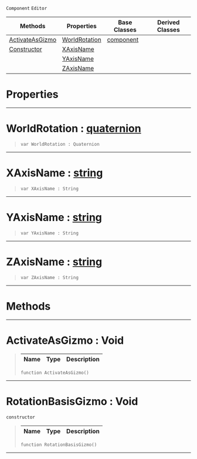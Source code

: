  `Component` `Editor`



|Methods|Properties|Base Classes|Derived Classes|
|---|---|---|---|
|[ ActivateAsGizmo](https://github.com/ZilchEngine/ZilchDocs/blob/master/code_reference/class_reference/rotationbasisgizmo.markdown#activateasgizmo-void)|[ WorldRotation](https://github.com/ZilchEngine/ZilchDocs/blob/master/code_reference/class_reference/rotationbasisgizmo.markdown#worldrotation-zero-engin)|[component](https://github.com/ZilchEngine/ZilchDocs/blob/master/code_reference/class_reference/component.markdown)| |
|[ Constructor](https://github.com/ZilchEngine/ZilchDocs/blob/master/code_reference/class_reference/rotationbasisgizmo.markdown#rotationbasisgizmo-void)|[ XAxisName](https://github.com/ZilchEngine/ZilchDocs/blob/master/code_reference/class_reference/rotationbasisgizmo.markdown#xaxisname-zero-engine-do)| | |
| |[ YAxisName](https://github.com/ZilchEngine/ZilchDocs/blob/master/code_reference/class_reference/rotationbasisgizmo.markdown#yaxisname-zero-engine-do)| | |
| |[ ZAxisName](https://github.com/ZilchEngine/ZilchDocs/blob/master/code_reference/class_reference/rotationbasisgizmo.markdown#zaxisname-zero-engine-do)| | |


 #  Properties


---  
 #  WorldRotation : [quaternion](https://github.com/ZilchEngine/ZilchDocs/blob/master/code_reference/nada_base_types/quaternion.markdown)

> 
> ``` lang=cpp, name=Nada
> var WorldRotation : Quaternion


---  
 #  XAxisName : [string](https://github.com/ZilchEngine/ZilchDocs/blob/master/code_reference/nada_base_types/string.markdown)

> 
> ``` lang=cpp, name=Nada
> var XAxisName : String


---  
 #  YAxisName : [string](https://github.com/ZilchEngine/ZilchDocs/blob/master/code_reference/nada_base_types/string.markdown)

> 
> ``` lang=cpp, name=Nada
> var YAxisName : String


---  
 #  ZAxisName : [string](https://github.com/ZilchEngine/ZilchDocs/blob/master/code_reference/nada_base_types/string.markdown)

> 
> ``` lang=cpp, name=Nada
> var ZAxisName : String


---  
 #  Methods


---  
 #  ActivateAsGizmo : Void

> 
> |Name|Type|Description|
> |---|---|---|
> ``` lang=cpp, name=Nada
> function ActivateAsGizmo()
> ``` 


---  
 #  RotationBasisGizmo : Void

 `constructor`

> 
> |Name|Type|Description|
> |---|---|---|
> ``` lang=cpp, name=Nada
> function RotationBasisGizmo()
> ``` 


---  
 

 